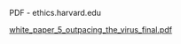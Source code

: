 PDF - ethics.harvard.edu

[white_paper_5_outpacing_the_virus_final.pdf](../_resources/f0722521855b3b39b31907b79b947e72.pdf)